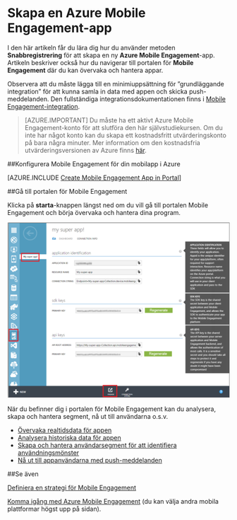 <properties
    pageTitle="Skapa en Azure Mobile Engagement-app | Microsoft Azure"
    description="Här följer en beskrivning av hur du skapar en ny Mobile Engagement-app i Azure och hur du hanterar dina appar via Mobile Engagement-portalen."
    services="mobile-engagement"
    documentationCenter=""
    authors="piyushjo"
    manager="dwrede"
    editor=""/>

<tags
    ms.service="mobile-engagement"
    ms.workload="mobile"
    ms.tgt_pltfrm="mobile-windows-store"
    ms.devlang="na"
    ms.topic="get-started-article"
    ms.date="08/19/2016"  
    ms.author="piyushjo"/>



# Skapa en Azure Mobile Engagement-app

I den här artikeln får du lära dig hur du använder metoden **Snabbregistrering** för att skapa en ny **Azure Mobile Engagement**-app. Artikeln beskriver också hur du navigerar till portalen för **Mobile Engagement** där du kan övervaka och hantera appar. 

Observera att du måste lägga till en minimiuppsättning för ”grundläggande integration” för att kunna samla in data med appen och skicka push-meddelanden. Den fullständiga integrationsdokumentationen finns i [Mobile Engagement-integration](mobile-engagement-windows-store-integrate-engagement.md).

> [AZURE.IMPORTANT] Du måste ha ett aktivt Azure Mobile Engagement-konto för att slutföra den här självstudiekursen. Om du inte har något konto kan du skapa ett kostnadsfritt utvärderingskonto på bara några minuter. Mer information om den kostnadsfria utvärderingsversionen av Azure finns <a href="http://azure.microsoft.com/pricing/free-trial/?WT.mc_id=A0E0E5C02&amp;returnurl=http%3A%2F%2Fwww.windowsazure.com%2Fen-us%2Fdevelop%2Fmobile%2Ftutorials%2Fget-started%2F" target="_blank">här</a>.

##Konfigurera Mobile Engagement för din mobilapp i Azure

[AZURE.INCLUDE [Create Mobile Engagement App in Portal](../../includes/mobile-engagement-create-app-in-portal.md)]

##Gå till portalen för Mobile Engagement

Klicka på **starta**-knappen längst ned om du vill gå till portalen Mobile Engagement och börja övervaka och hantera dina program.

![](../../includes/media/mobile-engagement-connect-app-with-monitor/engage-button.png)

När du befinner dig i portalen för Mobile Engagement kan du analysera, skapa och hantera segment, nå ut till användarna o.s.v.    

- [Övervaka realtidsdata för appen ](mobile-engagement-user-interface-monitor.md)
- [Analysera historiska data för appen](mobile-engagement-user-interface-analytics.md)
- [Skapa och hantera användarsegment för att identifiera användningsmönster](mobile-engagement-user-interface-segments.md)
- [Nå ut till appanvändarna med push-meddelanden](mobile-engagement-user-interface-reach.md)

##Se även

[Definiera en strategi för Mobile Engagement](mobile-engagement-define-your-mobile-engagement-strategy.md)

[Komma igång med Azure Mobile Engagement](mobile-engagement-windows-store-dotnet-get-started.md) (du kan välja andra mobila plattformar högst upp på sidan).



<!--HONumber=Sep16_HO3-->


